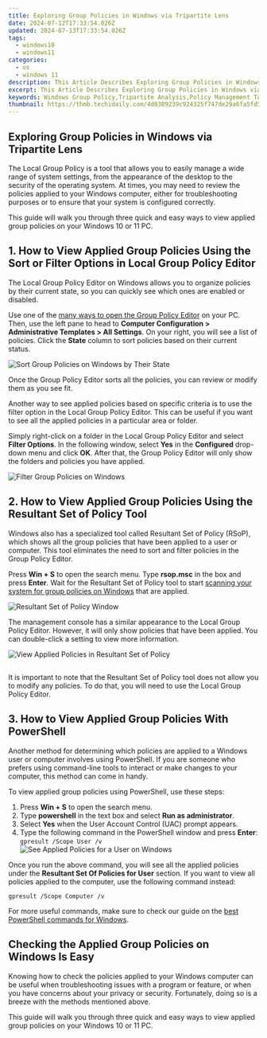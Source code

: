 ```yaml
---
title: Exploring Group Policies in Windows via Tripartite Lens
date: 2024-07-12T17:33:54.026Z
updated: 2024-07-13T17:33:54.026Z
tags:
  - windows10
  - windows11
categories:
  - os
  - windows 11
description: This Article Describes Exploring Group Policies in Windows via Tripartite Lens
excerpt: This Article Describes Exploring Group Policies in Windows via Tripartite Lens
keywords: Windows Group Policy,Tripartite Analysis,Policy Management Tools,In-Depth Windows Security,Multi-User Systems Guide,Enforcing Access Controls,System Configuration Insight
thumbnail: https://thmb.techidaily.com/4d8389239c924325f747de29a6fa5fd56f085170de1cb456669c5929df51dc2a.jpg
---
```


## Exploring Group Policies in Windows via Tripartite Lens

 The Local Group Policy is a tool that allows you to easily manage a wide range of system settings, from the appearance of the desktop to the security of the operating system. At times, you may need to review the policies applied to your Windows computer, either for troubleshooting purposes or to ensure that your system is configured correctly.

 This guide will walk you through three quick and easy ways to view applied group policies on your Windows 10 or 11 PC.

## 1\. How to View Applied Group Policies Using the Sort or Filter Options in Local Group Policy Editor

 The Local Group Policy Editor on Windows allows you to organize policies by their current state, so you can quickly see which ones are enabled or disabled.

 Use one of the [many ways to open the Group Policy Editor](https://www.makeuseof.com/windows-11-open-local-group-policy-editor/) on your PC. Then, use the left pane to head to **Computer Configuration > Administrative Templates > All Settings**. On your right, you will see a list of policies. Click the **State** column to sort policies based on their current status.

![Sort Group Policies on Windows by Their State](https://static1.makeuseofimages.com/wordpress/wp-content/uploads/2023/10/sort-group-policies-on-windows-by-their-state.jpg)

 Once the Group Policy Editor sorts all the policies, you can review or modify them as you see fit.

 Another way to see applied policies based on specific criteria is to use the filter option in the Local Group Policy Editor. This can be useful if you want to see all the applied policies in a particular area or folder.

 Simply right-click on a folder in the Local Group Policy Editor and select **Filter Options**. In the following window, select **Yes** in the **Configured** drop-down menu and click **OK**. After that, the Group Policy Editor will only show the folders and policies you have applied.

![Filter Group Policies on Windows](https://static1.makeuseofimages.com/wordpress/wp-content/uploads/2023/10/filter-group-policies-on-windows.jpg)

## 2\. How to View Applied Group Policies Using the Resultant Set of Policy Tool

 Windows also has a specialized tool called Resultant Set of Policy (RSoP), which shows all the group policies that have been applied to a user or computer. This tool eliminates the need to sort and filter policies in the Group Policy Editor.

 Press **Win + S** to open the search menu. Type **rsop.msc** in the box and press **Enter**. Wait for the Resultant Set of Policy tool to start [scanning your system for group policies on Windows](https://www.makeuseof.com/find-group-policy-windows/) that are applied.

![Resultant Set of Policy Window](https://static1.makeuseofimages.com/wordpress/wp-content/uploads/2023/10/resultant-set-of-policy-window.jpg)

 The management console has a similar appearance to the Local Group Policy Editor. However, it will only show policies that have been applied. You can double-click a setting to view more information.

![View Applied Policies in Resultant Set of Policy](https://static1.makeuseofimages.com/wordpress/wp-content/uploads/2023/10/view-applied-policies-in-resultant-set-of-policy.jpg)

##

 It is important to note that the Resultant Set of Policy tool does not allow you to modify any policies. To do that, you will need to use the Local Group Policy Editor.

## 3\. How to View Applied Group Policies With PowerShell

 Another method for determining which policies are applied to a Windows user or computer involves using PowerShell. If you are someone who prefers using command-line tools to interact or make changes to your computer, this method can come in handy.

 To view applied group policies using PowerShell, use these steps:

1. Press **Win + S** to open the search menu.
2. Type **powershell** in the text box and select **Run as administrator**.
3. Select **Yes** when the User Account Control (UAC) prompt appears.
4. Type the following command in the PowerShell window and press **Enter**:  
`gpresult /Scope User /v`  
![See Applied Policies for a User on Windows](https://static1.makeuseofimages.com/wordpress/wp-content/uploads/2023/10/see-applied-policies-for-a-user-on-windows.jpg)

 Once you run the above command, you will see all the applied policies under the **Resultant Set Of Policies for User** section. If you want to view all policies applied to the computer, use the following command instead:

`gpresult /Scope Computer /v`

 For more useful commands, make sure to check our guide on the [best PowerShell commands for Windows](https://www.makeuseof.com/windows-powershell-commands-cmdlets/).

## Checking the Applied Group Policies on Windows Is Easy

 Knowing how to check the policies applied to your Windows computer can be useful when troubleshooting issues with a program or feature, or when you have concerns about your privacy or security. Fortunately, doing so is a breeze with the methods mentioned above.

 This guide will walk you through three quick and easy ways to view applied group policies on your Windows 10 or 11 PC.



<ins class="adsbygoogle"
      style="display:block"
      data-ad-client="ca-pub-7571918770474297"
      data-ad-slot="8358498916"
      data-ad-format="auto"
      data-full-width-responsive="true"></ins>

